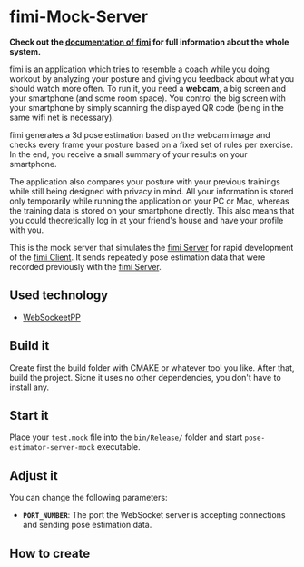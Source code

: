 # fimi-Mock-Server

**Check out the [documentation of fimi](https://creichel.github.io/fimi-Documentation/) for full information about the whole system.**

fimi is an application which tries to resemble a coach while you doing workout by analyzing your posture and giving you feedback about what you should watch more often. To run it, you need a **webcam**, a big screen and your smartphone (and some room space). You control the big screen with your smartphone by simply scanning the displayed QR code (being in the same wifi net is necessary).

fimi generates a 3d pose estimation based on the webcam image and checks every frame your posture based on a fixed set of rules per exercise. In the end, you receive a small summary of your results on your smartphone.

The application also compares your posture with your previous trainings while still being designed with privacy in mind. All your information is stored only temporarily while running the application on your PC or Mac, whereas the training data is stored on your smartphone directly. This also means that you could theoretically log in at your friend's house and have your profile with you.

This is the mock server that simulates the [fimi Server](https://github.com/creichel/fimi-Server/) for rapid development of the [fimi Client](https://github.com/creichel/fimi-Client/). It sends repeatedly pose estimation data that were recorded previously with the [fimi Server](https://github.com/creichel/fimi-Server).

## Used technology
- [WebSockeetPP](https://github.com/zaphoyd/websocketpp)

## Build it
Create first the build folder with CMAKE or whatever tool you like. After that, build the project. Sicne it uses no other dependencies, you don't have to install any.

## Start it
Place your `test.mock` file into the `bin/Release/` folder and start `pose-estimator-server-mock` executable.

## Adjust it
You can change the following parameters:

- **`PORT_NUMBER`**: The port the WebSocket server is accepting connections and sending pose estimation data.

## How to create 